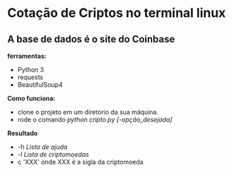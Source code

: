 # Cotação de Criptos no terminal linux
## A base de dados é o site do Coinbase

**ferramentas:**
- Python 3
- requests
- BeautifulSoup4

**Como funciona:**
* clone o projeto em um diretório da sua máquina.
* rode o comando *python cripto.py [-opção_desejada]*

**Resultado**
- -h *Lista de ajuda*
- -l *Lista de criptomoedas*
- c 'XXX' onde XXX é a sigla da criptomoeda